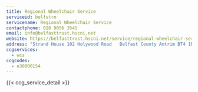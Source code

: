 ```yaml
---
title: Regional Wheelchair Service
serviceid: belfstrn
servicename: Regional Wheelchair Service
contactphone: 028 9056 3545
email: info@belfasttrust.hscni.net
website: https://belfasttrust.hscni.net/service/regional-wheelchair-service/
address: "Strand House 102 Holywood Road   Belfast County Antrim BT4 1NU"
ccgservices:
  - wcs
ccgcodes:
  - e38000154
---
```


{{< ccg_service_detail >}}
